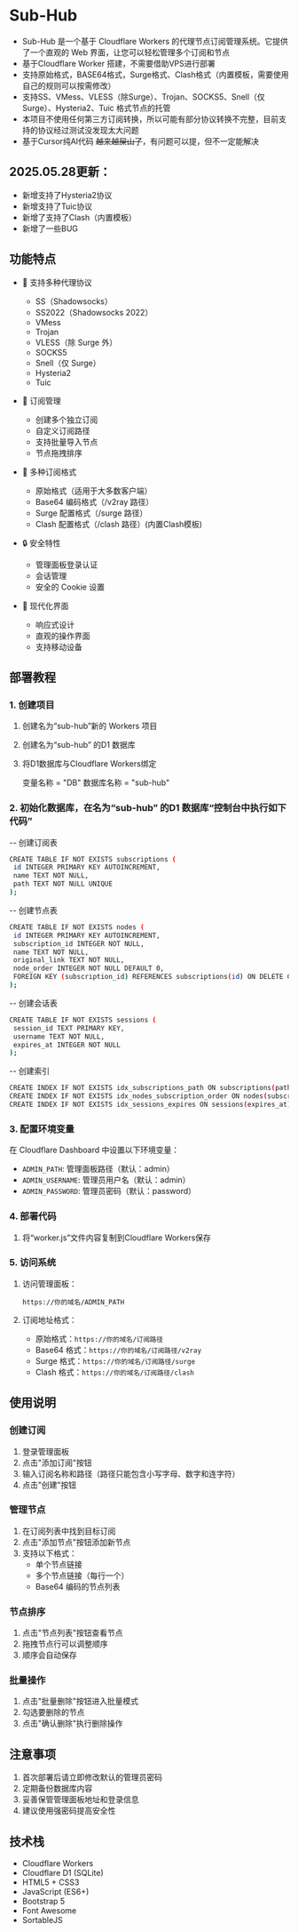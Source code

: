# Sub-Hub

- Sub-Hub 是一个基于 Cloudflare Workers 的代理节点订阅管理系统。它提供了一个直观的 Web 界面，让您可以轻松管理多个订阅和节点
- 基于Cloudflare Worker 搭建，不需要借助VPS进行部署
- 支持原始格式，BASE64格式，Surge格式、Clash格式（内置模板，需要使用自己的规则可以按需修改）
- 支持SS、VMess、VLESS（除Surge）、Trojan、SOCKS5、Snell（仅Surge）、Hysteria2、Tuic 格式节点的托管
- 本项目不使用任何第三方订阅转换，所以可能有部分协议转换不完整，目前支持的协议经过测试没发现太大问题
- 基于Cursor纯AI代码 ~~越来越屎山了~~，有问题可以提，但不一定能解决



## 2025.05.28更新：

  - 新增支持了Hysteria2协议
  - 新增支持了Tuic协议
  - 新增了支持了Clash（内置模板）
  - 新增了一些BUG


      

## 功能特点

- 🚀 支持多种代理协议
  - SS（Shadowsocks）
  - SS2022（Shadowsocks 2022）
  - VMess
  - Trojan
  - VLESS（除 Surge 外）
  - SOCKS5
  - Snell（仅 Surge）
  - Hysteria2
  - Tuic

- 💼 订阅管理
  - 创建多个独立订阅
  - 自定义订阅路径
  - 支持批量导入节点
  - 节点拖拽排序

- 🔄 多种订阅格式
  - 原始格式（适用于大多数客户端）
  - Base64 编码格式（/v2ray 路径）
  - Surge 配置格式（/surge 路径）
  - Clash 配置格式（/clash 路径）(内置Clash模板)

- 🔒 安全特性
  - 管理面板登录认证
  - 会话管理
  - 安全的 Cookie 设置

- 🎨 现代化界面
  - 响应式设计
  - 直观的操作界面
  - 支持移动设备

## 部署教程


### 1. 创建项目

1. 创建名为“sub-hub”新的 Workers 项目


2. 创建名为“sub-hub” 的D1 数据库


3. 将D1数据库与Cloudflare Workers绑定

   变量名称 = "DB"
   数据库名称 = "sub-hub"


### 2. 初始化数据库，在名为“sub-hub” 的D1 数据库“控制台中执行如下代码”

-- 创建订阅表
   ```bash
CREATE TABLE IF NOT EXISTS subscriptions (
    id INTEGER PRIMARY KEY AUTOINCREMENT,
    name TEXT NOT NULL,
    path TEXT NOT NULL UNIQUE
);
   ```

-- 创建节点表
   ```bash
CREATE TABLE IF NOT EXISTS nodes (
    id INTEGER PRIMARY KEY AUTOINCREMENT,
    subscription_id INTEGER NOT NULL,
    name TEXT NOT NULL,
    original_link TEXT NOT NULL,
    node_order INTEGER NOT NULL DEFAULT 0,
    FOREIGN KEY (subscription_id) REFERENCES subscriptions(id) ON DELETE CASCADE
);
   ```

-- 创建会话表
   ```bash
CREATE TABLE IF NOT EXISTS sessions (
    session_id TEXT PRIMARY KEY,
    username TEXT NOT NULL,
    expires_at INTEGER NOT NULL
);
   ```

-- 创建索引
   ```bash
CREATE INDEX IF NOT EXISTS idx_subscriptions_path ON subscriptions(path);
CREATE INDEX IF NOT EXISTS idx_nodes_subscription_order ON nodes(subscription_id, node_order);
CREATE INDEX IF NOT EXISTS idx_sessions_expires ON sessions(expires_at);
   ```



### 3. 配置环境变量

在 Cloudflare Dashboard 中设置以下环境变量：

- `ADMIN_PATH`: 管理面板路径（默认：admin）
- `ADMIN_USERNAME`: 管理员用户名（默认：admin）
- `ADMIN_PASSWORD`: 管理员密码（默认：password）



### 4. 部署代码

1. 将“worker.js”文件内容复制到Cloudflare Workers保存


### 5. 访问系统

1. 访问管理面板：
   ```
   https://你的域名/ADMIN_PATH
   ```

2. 订阅地址格式：
   - 原始格式：`https://你的域名/订阅路径`
   - Base64 格式：`https://你的域名/订阅路径/v2ray`
   - Surge 格式：`https://你的域名/订阅路径/surge`
   - Clash 格式：`https://你的域名/订阅路径/clash`

## 使用说明

### 创建订阅

1. 登录管理面板
2. 点击"添加订阅"按钮
3. 输入订阅名称和路径（路径只能包含小写字母、数字和连字符）
4. 点击"创建"按钮

### 管理节点

1. 在订阅列表中找到目标订阅
2. 点击"添加节点"按钮添加新节点
3. 支持以下格式：
   - 单个节点链接
   - 多个节点链接（每行一个）
   - Base64 编码的节点列表

### 节点排序

1. 点击"节点列表"按钮查看节点
2. 拖拽节点行可以调整顺序
3. 顺序会自动保存

### 批量操作

1. 点击"批量删除"按钮进入批量模式
2. 勾选要删除的节点
3. 点击"确认删除"执行删除操作

## 注意事项

1. 首次部署后请立即修改默认的管理员密码
2. 定期备份数据库内容
3. 妥善保管管理面板地址和登录信息
4. 建议使用强密码提高安全性

## 技术栈

- Cloudflare Workers
- Cloudflare D1 (SQLite)
- HTML5 + CSS3
- JavaScript (ES6+)
- Bootstrap 5
- Font Awesome
- SortableJS

